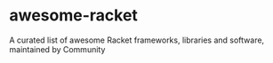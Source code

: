 # awesome-racket
A curated list of awesome Racket frameworks, libraries and software, maintained by Community
